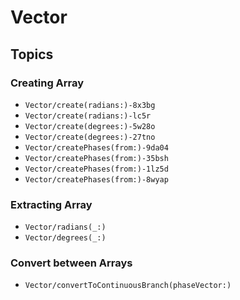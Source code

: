 #  Vector<AudioPhase>

## Topics

### Creating Array<AudioPhase>
- ``Vector/create(radians:)-8x3bg``
- ``Vector/create(radians:)-lc5r``
- ``Vector/create(degrees:)-5w28o``
- ``Vector/create(degrees:)-27tno``
- ``Vector/createPhases(from:)-9da04``
- ``Vector/createPhases(from:)-35bsh``
- ``Vector/createPhases(from:)-1lz5d``
- ``Vector/createPhases(from:)-8wyap``

### Extracting Array<FloatingPoint>
- ``Vector/radians(_:)``
- ``Vector/degrees(_:)``

### Convert between Array<AudioPhase>s
- ``Vector/convertToContinuousBranch(phaseVector:)``
